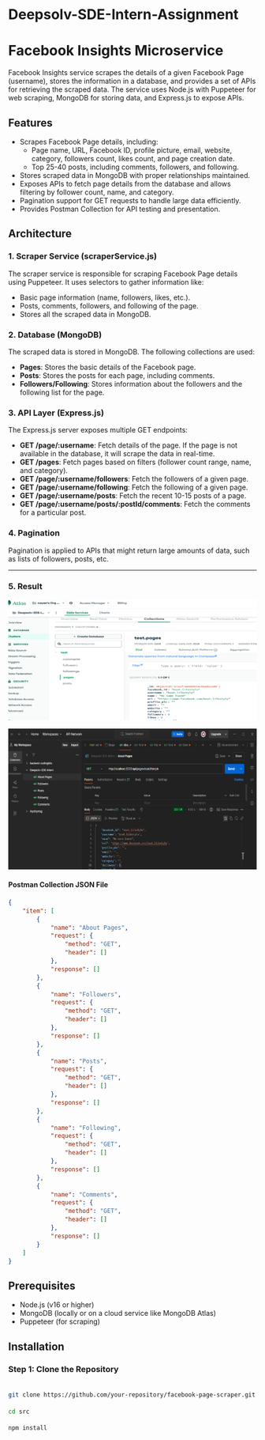 # Deepsolv-SDE-Intern-Assignment

# Facebook Insights Microservice

Facebook Insights service scrapes the details of a given Facebook Page (username), stores the information in a database, and provides a set of APIs for retrieving the scraped data. The service uses Node.js with Puppeteer for web scraping, MongoDB for storing data, and Express.js to expose APIs.

## Features

- Scrapes Facebook Page details, including:
  - Page name, URL, Facebook ID, profile picture, email, website, category, followers count, likes count, and page creation date.
  - Top 25-40 posts, including comments, followers, and following.
- Stores scraped data in MongoDB with proper relationships maintained.
- Exposes APIs to fetch page details from the database and allows filtering by follower count, name, and category.
- Pagination support for GET requests to handle large data efficiently.
- Provides Postman Collection for API testing and presentation.

## Architecture

### 1. **Scraper Service (scraperService.js)**

The scraper service is responsible for scraping Facebook Page details using Puppeteer. It uses selectors to gather information like:
- Basic page information (name, followers, likes, etc.).
- Posts, comments, followers, and following of the page.
- Stores all the scraped data in MongoDB.

### 2. **Database (MongoDB)**

The scraped data is stored in MongoDB. The following collections are used:
- **Pages**: Stores the basic details of the Facebook page.
- **Posts**: Stores the posts for each page, including comments.
- **Followers/Following**: Stores information about the followers and the following list for the page.

### 3. **API Layer (Express.js)**

The Express.js server exposes multiple GET endpoints:
- **GET /page/:username**: Fetch details of the page. If the page is not available in the database, it will scrape the data in real-time.
- **GET /pages**: Fetch pages based on filters (follower count range, name, and category).
- **GET /page/:username/followers**: Fetch the followers of a given page.
- **GET /page/:username/following**: Fetch the following of a given page.
- **GET /page/:username/posts**: Fetch the recent 10-15 posts of a page.
- **GET /page/:username/posts/:postId/comments**: Fetch the comments for a particular post.

### 4. **Pagination**

Pagination is applied to APIs that might return large amounts of data, such as lists of followers, posts, etc.

---

### 5. **Result**

![alt text](image.png)

![alt text](image-1.png)


#### Postman Collection JSON File

```json
{
	"item": [
		{
			"name": "About Pages",
			"request": {
				"method": "GET",
				"header": []
			},
			"response": []
		},
		{
			"name": "Followers",
			"request": {
				"method": "GET",
				"header": []
			},
			"response": []
		},
		{
			"name": "Posts",
			"request": {
				"method": "GET",
				"header": []
			},
			"response": []
		},
		{
			"name": "Following",
			"request": {
				"method": "GET",
				"header": []
			},
			"response": []
		},
		{
			"name": "Comments",
			"request": {
				"method": "GET",
				"header": []
			},
			"response": []
		}
	]
}

```

## Prerequisites

- Node.js (v16 or higher)
- MongoDB (locally or on a cloud service like MongoDB Atlas)
- Puppeteer (for scraping)

## Installation

### Step 1: Clone the Repository

```bash

git clone https://github.com/your-repository/facebook-page-scraper.git

cd src

npm install

```


